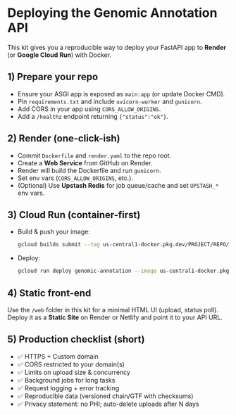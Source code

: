 # Deploying the Genomic Annotation API

This kit gives you a reproducible way to deploy your FastAPI app to **Render** (or **Google Cloud Run**) with Docker.

## 1) Prepare your repo

- Ensure your ASGI app is exposed as `main:app` (or update Docker CMD).
- Pin `requirements.txt` and include `uvicorn-worker` and `gunicorn`.
- Add CORS in your app using `CORS_ALLOW_ORIGINS`.
- Add a `/healthz` endpoint returning `{"status":"ok"}`.

## 2) Render (one-click-ish)

- Commit `Dockerfile` and `render.yaml` to the repo root.
- Create a **Web Service** from GitHub on Render.
- Render will build the Dockerfile and run `gunicorn`.
- Set env vars (`CORS_ALLOW_ORIGINS`, etc.).
- (Optional) Use **Upstash Redis** for job queue/cache and set `UPSTASH_*` env vars.

## 3) Cloud Run (container-first)

- Build & push your image:
  ```bash
  gcloud builds submit --tag us-central1-docker.pkg.dev/PROJECT/REPO/genomic-annotation:latest
  ```
- Deploy:
  ```bash
  gcloud run deploy genomic-annotation --image us-central1-docker.pkg.dev/PROJECT/REPO/genomic-annotation:latest --region us-central1 --allow-unauthenticated --port 8000
  ```

## 4) Static front-end

Use the `/web` folder in this kit for a minimal HTML UI (upload, status poll). Deploy it as a **Static Site** on Render or Netlify and point it to your API URL.

## 5) Production checklist (short)

- ✅ HTTPS + Custom domain
- ✅ CORS restricted to your domain(s)
- ✅ Limits on upload size & concurrency
- ✅ Background jobs for long tasks
- ✅ Request logging + error tracking
- ✅ Reproducible data (versioned chain/GTF with checksums)
- ✅ Privacy statement: no PHI; auto-delete uploads after N days
